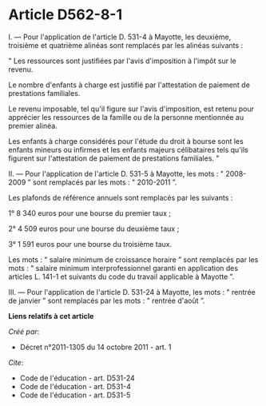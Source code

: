 # Article D562-8-1

I. ― Pour l'application de l'article D. 531-4 à Mayotte, les deuxième, troisième et quatrième alinéas sont remplacés par les
alinéas suivants : 

" Les ressources sont justifiées par l'avis d'imposition à l'impôt sur le revenu. 

Le nombre d'enfants à charge est justifié par l'attestation de paiement de prestations familiales. 

Le revenu imposable, tel qu'il figure sur l'avis d'imposition, est retenu pour apprécier les ressources de la famille ou de
la personne mentionnée au premier alinéa. 

Les enfants à charge considérés pour l'étude du droit à bourse sont les enfants mineurs ou infirmes et les enfants majeurs
célibataires tels qu'ils figurent sur l'attestation de paiement de prestations familiales. " 

II. ― Pour l'application de l'article D. 531-5 à Mayotte, les mots : " 2008-2009 ” sont remplacés par les mots : " 2010-2011
”. 

Les plafonds de référence annuels sont remplacés par les suivants : 

1° 8 340 euros pour une bourse du premier taux ; 

2° 4 509 euros pour une bourse du deuxième taux ; 

3° 1 591 euros pour une bourse du troisième taux. 

Les mots : " salaire minimum de croissance horaire ” sont remplacés par les mots : " salaire minimum interprofessionnel
garanti en application des articles L. 141-1 et suivants du code du travail applicable à Mayotte ”. 

III. ― Pour l'application de l'article D. 531-24 à Mayotte, les mots : " rentrée de janvier ” sont remplacés par les mots : "
rentrée d'août ”.

**Liens relatifs à cet article**

_Créé par_:

  - Décret n°2011-1305 du 14 octobre 2011 - art. 1

_Cite_:

  - Code de l'éducation - art. D531-24
  - Code de l'éducation - art. D531-4
  - Code de l'éducation - art. D531-5

